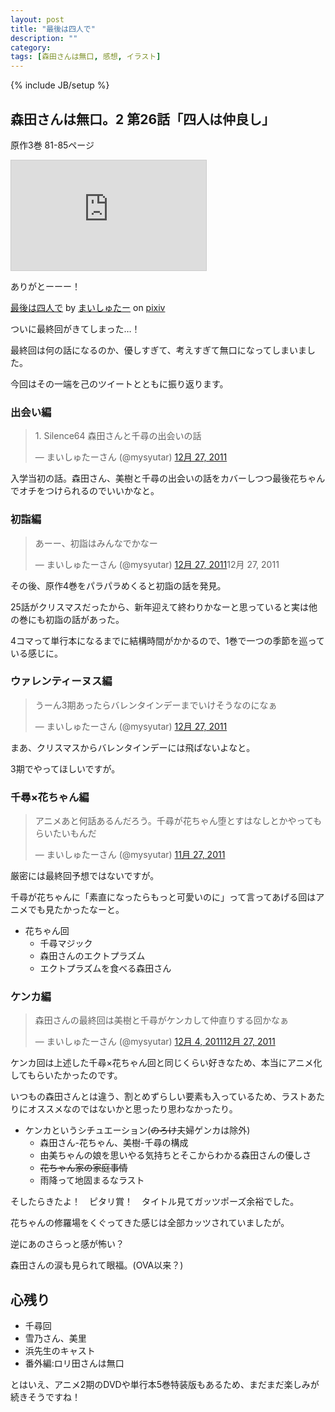```yaml
---
layout: post
title: "最後は四人で"
description: ""
category: 
tags: [森田さんは無口, 感想, イラスト]
---
```

{% include JB/setup %}

## 森田さんは無口。2 第26話「四人は仲良し」

原作3巻 81-85ページ

<iframe src="http://ext.nicovideo.jp/thumb/1323863376" style="border: 1px solid rgb(204, 204, 204);" frameborder="0" height="176" scrolling="no" width="312">&amp;amp;amp;amp;amp;amp;amp;amp;amp;amp;amp;lt;a href="http://www.nicovideo.jp/watch/1323863376"&amp;amp;amp;amp;amp;amp;amp;amp;amp;amp;amp;gt;【ニコニコ動画】森田さんは無口。2　第26話「四人は仲良し」&amp;amp;amp;amp;amp;amp;amp;amp;amp;amp;amp;lt;/a&amp;amp;amp;amp;amp;amp;amp;amp;amp;amp;amp;gt;</iframe>

ありがとーーー！

<script src="http://source.pixiv.net/source/embed.js" data-id="24016612_67ea3a3e711674e0b7960c6a3828267f" data-size="medium" data-border="on" charset="utf-8"></script><noscript><p><a href="http://www.pixiv.net/member_illust.php?mode=medium&illust_id=24016612" target="_blank">最後は四人で</a> by <a href="http://www.pixiv.net/member.php?id=1432163" target="_blank">まいしゅたー</a> on <a href="http://www.pixiv.net/" target="_blank">pixiv</a></p></noscript>

ついに最終回がきてしまった…！

最終回は何の話になるのか、優しすぎて、考えすぎて無口になってしまいました。

今回はその一端を己のツイートとともに振り返ります。

### 出会い編

<blockquote class="twitter-tweet" lang="ja"><p>1. Silence64 森田さんと千尋の出会いの話</p>— まいしゅたーさん (@mysyutar) <a href="https://twitter.com/mysyutar/status/151616426057285632" data-datetime="2011-12-27T10:52:37+00:00">12月 27, 2011</a></blockquote>

入学当初の話。森田さん、美樹と千尋の出会いの話をカバーしつつ最後花ちゃんでオチをつけられるのでいいかなと。

### 初詣編

<blockquote class="twitter-tweet" lang="ja"><p>あーー、初詣はみんなでかなー</p>— まいしゅたーさん (@mysyutar) <a href="https://twitter.com/mysyutar/status/151617255560589312" data-datetime="2011-12-27T10:55:45+00:00">12月 27, 2011</a></7T11:13:57+00:00">12月 27, 2011</a></blockquote>

その後、原作4巻をパラパラめくると初詣の話を発見。

25話がクリスマスだったから、新年迎えて終わりかなーと思っていると実は他の巻にも初詣の話があった。

4コマって単行本になるまでに結構時間がかかるので、1巻で一つの季節を巡っている感じに。

### ウァレンティーヌス編

<blockquote class="twitter-tweet" lang="ja"><p>うーん3期あったらバレンタインデーまでいけそうなのになぁ</p>— まいしゅたーさん (@mysyutar) <a href="https://twitter.com/mysyutar/status/151617894139179008" data-datetime="2011-12-27T10:58:17+00:00">12月 27, 2011</a></blockquote>

まあ、クリスマスからバレンタインデーには飛ばないよなと。

3期でやってほしいですが。

### 千尋×花ちゃん編

<blockquote class="twitter-tweet" lang="ja"><p>アニメあと何話あるんだろう。千尋が花ちゃん堕とすはなしとかやってもらいたいもんだ</p>— まいしゅたーさん (@mysyutar) <a href="https://twitter.com/mysyutar/status/140801077770588162" data-datetime="2011-11-27T14:36:07+00:00">11月 27, 2011</a></blockquote>

厳密には最終回予想ではないですが。

千尋が花ちゃんに「素直になったらもっと可愛いのに」って言ってあげる回はアニメでも見たかったなーと。

- 花ちゃん回
  - 千尋マジック
  - 森田さんのエクトプラズム
  - エクトプラズムを食べる森田さん

### ケンカ編

<blockquote class="twitter-tweet" lang="ja"><p>森田さんの最終回は美樹と千尋がケンカして仲直りする回かなぁ</p>— まいしゅたーさん (@mysyutar) <a href="https://twitter.com/mysyutar/status/143478397740396545" data-datetime="2011-12-04T23:54:50+00:00">12月 4, 2011</17:10+00:00">12月 27, 2011</a></blockquote>

ケンカ回は上述した千尋×花ちゃん回と同じくらい好きなため、本当にアニメ化してもらいたかったのです。

いつもの森田さんとは違う、割とめずらしい要素も入っているため、ラストあたりにオススメなのではないかと思ったり思わなかったり。

- ケンカというシチュエーション(<del>のろけ</del>夫婦ゲンカは除外)
  - 森田さん-花ちゃん、美樹-千尋の構成
  - 由美ちゃんの娘を思いやる気持ちとそこからわかる森田さんの優しさ
  - <del>花ちゃん家の家庭事情</del>
  - 雨降って地固まるなラスト

そしたらきたよ！　ピタリ賞！　タイトル見てガッツポーズ余裕でした。

花ちゃんの修羅場をくぐってきた感じは全部カッツされていましたが。

逆にあのさらっと感が怖い？

森田さんの涙も見られて眼福。(OVA以来？)

## 心残り

- 千尋回
- 雪乃さん、美里
- 浜先生のキャスト
- 番外編:ロリ田さんは無口

とはいえ、アニメ2期のDVDや単行本5巻特装版もあるため、まだまだ楽しみが続きそうですね！
